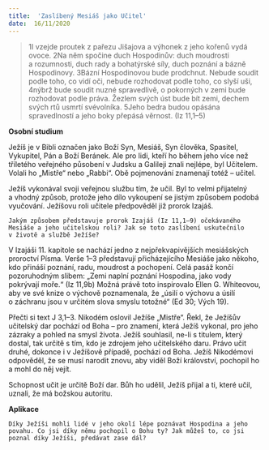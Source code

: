 ```yaml
---
title:  'Zaslíbený Mesiáš jako Učitel'
date:  16/11/2020
---
```


> <p></p>
> 1I vzejde proutek z pařezu Jišajova a výhonek z jeho kořenů vydá ovoce. 2Na něm spočine duch Hospodinův: duch moudrosti a rozumnosti, duch rady a bohatýrské síly, duch poznání a bázně Hospodinovy. 3Bázní Hospodinovou bude prodchnut. Nebude soudit podle toho, co vidí oči, nebude rozhodovat podle toho, co slyší uši, 4nýbrž bude soudit nuzné spravedlivě, o pokorných v zemi bude rozhodovat podle práva. Žezlem svých úst bude bít zemi, dechem svých rtů usmrtí svévolníka. 5Jeho bedra budou opásána spravedlností a jeho boky přepásá věrnost. (Iz 11,1–5)

**Osobní studium**

Ježíš je v Bibli označen jako Boží Syn, Mesiáš, Syn člověka, Spasitel, Vykupitel, Pán a Boží Beránek. Ale pro lidi, kteří ho během jeho více než tříletého veřejného působení v Judsku a Galileji znali nejlépe, byl Učitelem. Volali ho „Mistře“ nebo „Rabbi“. Obě pojmenování znamenají totéž – učitel.

Ježíš vykonával svoji veřejnou službu tím, že učil. Byl to velmi přijatelný a vhodný způsob, protože jeho dílo vykoupení se jistým způsobem podobá vyučování. Ježíšovu roli učitele předpověděl již prorok Izajáš.

`Jakým způsobem představuje prorok Izajáš (Iz 11,1–9) očekávaného Mesiáše a jeho učitelskou roli? Jak se toto zaslíbení uskutečnilo v životě a službě Ježíše?`

V Izajáši 11. kapitole se nachází jedno z nejpřekvapivějších mesiášských proroctví Písma. Verše 1–3 představují přicházejícího Mesiáše jako někoho, kdo přináší poznání, radu, moudrost a pochopení. Celá pasáž končí pozoruhodným slibem: „Zemi naplní poznání Hospodina, jako vody pokrývají moře.“ (Iz 11,9b) Možná právě toto inspirovalo Ellen G. Whiteovou, aby ve své knize o výchově poznamenala, že „úsilí o výchovu a úsilí o záchranu jsou v určitém slova smyslu totožné“ (Ed 30; Vých 19).

Přečti si text J 3,1–3. Nikodém oslovil Ježíše „Mistře“. Řekl, že Ježíšův učitelský dar pochází od Boha – pro znamení, která Ježíš vykonal, pro jeho zázraky a pohled na smysl života. Ježíš souhlasil, ne-li s titulem, který dostal, tak určitě s tím, kdo je zdrojem jeho učitelského daru. Právo učit druhé, dokonce i v Ježíšově případě, pochází od Boha. Ježíš Nikodémovi odpověděl, že se musí narodit znovu, aby viděl Boží království, pochopil ho a mohl do něj vejít.

Schopnost učit je určitě Boží dar. Bůh ho udělil, Ježíš přijal a ti, které učil, uznali, že má božskou autoritu.

**Aplikace**

`Díky Ježíši mohli lidé v jeho okolí lépe poznávat Hospodina a jeho povahu. Co jsi díky němu pochopil o Bohu ty? Jak můžeš to, co jsi poznal díky Ježíši, předávat zase dál?`